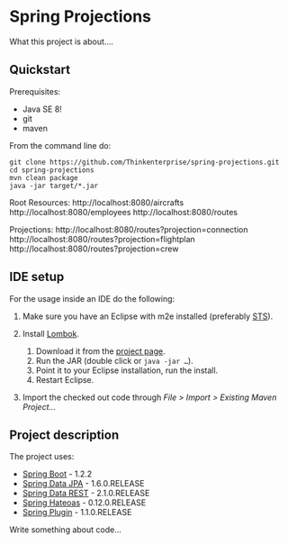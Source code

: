 # Spring Projections

What this project is about....

## Quickstart

Prerequisites:
- Java SE 8!
- git
- maven

From the command line do:

```
git clone https://github.com/Thinkenterprise/spring-projections.git
cd spring-projections
mvn clean package
java -jar target/*.jar
```

Root Resources:
http://localhost:8080/aircrafts
http://localhost:8080/employees
http://localhost:8080/routes

Projections:
http://localhost:8080/routes?projection=connection
http://localhost:8080/routes?projection=flightplan
http://localhost:8080/routes?projection=crew

## IDE setup 

For the usage inside an IDE do the following:

1. Make sure you have an Eclipse with m2e installed (preferably [STS](http://spring.io/sts)).
2. Install [Lombok](http://projectlombok.org).
   1. Download it from the [project page](http://projectlombok.org/download.html).
   2. Run the JAR (double click or `java -jar …`).
   3. Point it to your Eclipse installation, run the install.
   4. Restart Eclipse.
   
3. Import the checked out code through *File > Import > Existing Maven Project…*

## Project description

The project uses:

- [Spring Boot](http://github.com/spring-projects/spring-boot) - 1.2.2
- [Spring Data JPA](http://github.com/spring-projects/spring-data-jpa) - 1.6.0.RELEASE
- [Spring Data REST](http://github.com/spring-projects/spring-data-rest) - 2.1.0.RELEASE
- [Spring Hateoas](http://github.com/spring-projects/spring-hateoas) - 0.12.0.RELEASE
- [Spring Plugin](http://github.com/spring-projects/spring-plugin) - 1.1.0.RELEASE

Write something about code...

